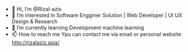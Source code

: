 - 👋 Hi, I’m @Rizal-azis
- 👀 I’m interested in Software Engginer Solution | Web Developer | UI UX Design & Research
- 🌱 I’m currently learning Development machine learning
- 📫 How to reach me Ypu can contact me via email or personal website http://rizalaziz.asia/

<!---
Rizal-azis/Rizal-azis is a ✨ special ✨ repository because its `README.md` (this file) appears on your GitHub profile.
You can click the Preview link to take a look at your changes.
--->
